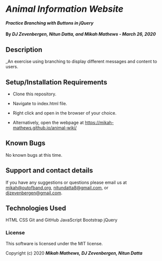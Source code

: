 # _Animal Information Website_

#### _Practice Branching with Buttons in jQuery_

#### By _**DJ Zevenbergen, Nitun Datta, and Mikah Mathews - March 26, 2020**_

## Description

_An exercise using branching to display different messages and content to users.

## Setup/Installation Requirements

* Clone this repository.
* Navigate to index.html file.
* Right click and open in the browser of your choice.

* Alternatively, open the webpage at https://mikah-mathews.github.io/animal-wiki/

## Known Bugs

No known bugs at this time.

## Support and contact details

If you have any suggestions or questions please email us at mikah@outofband.org, nitundatta8@gmail.com, or djzevenbergen@gmail.com.

## Technologies Used

HTML
CSS
Git and GitHub
JavaScript
Bootstrap
jQuery

### License

This software is licensed under the MIT license.

Copyright (c) 2020 **_Mikah Mathews, DJ Zevenbergen, Nitun Datta_**
